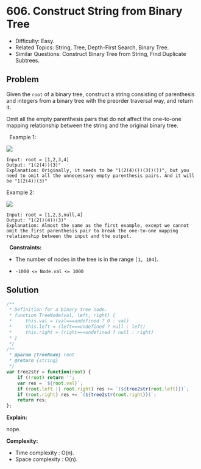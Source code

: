 # 606. Construct String from Binary Tree

- Difficulty: Easy.
- Related Topics: String, Tree, Depth-First Search, Binary Tree.
- Similar Questions: Construct Binary Tree from String, Find Duplicate Subtrees.

## Problem

Given the `root` of a binary tree, construct a string consisting of parenthesis and integers from a binary tree with the preorder traversal way, and return it.

Omit all the empty parenthesis pairs that do not affect the one-to-one mapping relationship between the string and the original binary tree.

 
Example 1:

![](https://assets.leetcode.com/uploads/2021/05/03/cons1-tree.jpg)

```
Input: root = [1,2,3,4]
Output: "1(2(4))(3)"
Explanation: Originally, it needs to be "1(2(4)())(3()())", but you need to omit all the unnecessary empty parenthesis pairs. And it will be "1(2(4))(3)"
```

Example 2:

![](https://assets.leetcode.com/uploads/2021/05/03/cons2-tree.jpg)

```
Input: root = [1,2,3,null,4]
Output: "1(2()(4))(3)"
Explanation: Almost the same as the first example, except we cannot omit the first parenthesis pair to break the one-to-one mapping relationship between the input and the output.
```

 
**Constraints:**


	
- The number of nodes in the tree is in the range `[1, 104]`.
	
- `-1000 <= Node.val <= 1000`



## Solution

```javascript
/**
 * Definition for a binary tree node.
 * function TreeNode(val, left, right) {
 *     this.val = (val===undefined ? 0 : val)
 *     this.left = (left===undefined ? null : left)
 *     this.right = (right===undefined ? null : right)
 * }
 */
/**
 * @param {TreeNode} root
 * @return {string}
 */
var tree2str = function(root) {
    if (!root) return '';
    var res = `${root.val}`;
    if (root.left || root.right) res += `(${tree2str(root.left)})`;
    if (root.right) res += `(${tree2str(root.right)})`;
    return res;
};
```

**Explain:**

nope.

**Complexity:**

* Time complexity : O(n).
* Space complexity : O(n).

